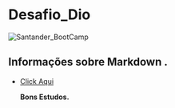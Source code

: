 # Desafio_Dio

![Santander_BootCamp](https://hermes.digitalinnovation.one/tracks/3af8b71f-cf57-40a6-92e7-e388f50ec8fd.png)

## Informações sobre Markdown .

- [Click Aqui](http://cursos.leg.ufpr.br/prr/capMarkdown.html#:~:text=Para%20inserir%20uma%20imagem%2C%20a,texto%5D(imagem)%20.)

    

  **Bons Estudos.**

   